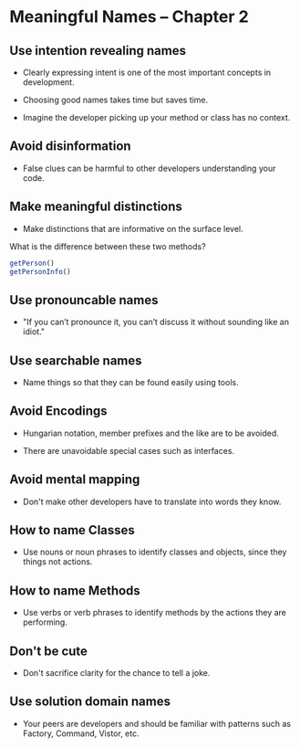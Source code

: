 # Meaningful Names – Chapter 2

## Use intention revealing names

* Clearly expressing intent is one of the most important concepts in development.

* Choosing good names takes time but saves time.

* Imagine the developer picking up your method or class has no context.

## Avoid disinformation

* False clues can be harmful to other developers understanding your code.

## Make meaningful distinctions

* Make distinctions that are informative on the surface level.

What is the difference between these two methods?

```javascript
getPerson()
getPersonInfo()
```
## Use pronouncable names

* "If you can’t pronounce it, you can’t discuss it without sounding like an idiot."

## Use searchable names

* Name things so that they can be found easily using tools.

## Avoid Encodings

* Hungarian notation, member prefixes and the like are to be avoided.

* There are unavoidable special cases such as interfaces.

## Avoid mental mapping

* Don't make other developers have to translate into words they know.

## How to name Classes

* Use nouns or noun phrases to identify classes and objects, since they things not actions.

## How to name Methods

* Use verbs or verb phrases to identify methods by the actions they are performing.

## Don't be cute

* Don't sacrifice clarity for the chance to tell a joke.

## Use solution domain names

* Your peers are developers and should be familiar with patterns such as Factory, Command, Vistor, etc.



